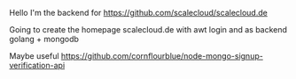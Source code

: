Hello I'm the backend for https://github.com/scalecloud/scalecloud.de

Going to create the homepage scalecloud.de with awt login and as backend golang + mongodb

Maybe useful https://github.com/cornflourblue/node-mongo-signup-verification-api